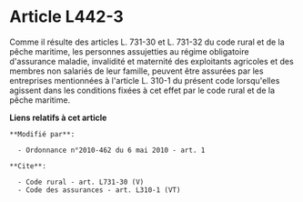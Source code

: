# Article L442-3

Comme il résulte des articles L. 731-30 et L. 731-32 du code rural et de la pêche maritime, les personnes assujetties au
régime obligatoire d'assurance maladie, invalidité et maternité des exploitants agricoles et des membres non salariés de leur
famille, peuvent être assurées par les entreprises mentionnées à l'article L. 310-1 du présent code lorsqu'elles agissent
dans les conditions fixées à cet effet par le code rural et de la pêche maritime.

**Liens relatifs à cet article**

	**Modifié par**:

	  - Ordonnance n°2010-462 du 6 mai 2010 - art. 1

	**Cite**:

	  - Code rural - art. L731-30 (V)
	  - Code des assurances - art. L310-1 (VT)
